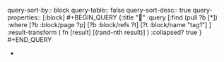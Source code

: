 query-sort-by:: block
query-table:: false
query-sort-desc:: true
query-properties:: [:block]
#+BEGIN_QUERY
{:title "🎲"
 :query [:find (pull ?b [*])
   :where 
     [?b :block/page ?p]
     [?b :block/refs ?t]
     [?t :block/name "tag1"]
 ]
 :result-transform ( fn [result] [(rand-nth result)] )
 :collapsed? true
}
#+END_QUERY

-